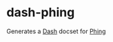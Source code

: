 # dash-phing

Generates a [Dash](http://kapeli.com/dash) docset for [Phing](http://www.phing.info/)
